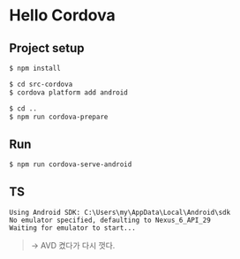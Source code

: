 # Hello Cordova

## Project setup
```bash
$ npm install

$ cd src-cordova
$ cordova platform add android

$ cd ..
$ npm run cordova-prepare
```

## Run
```bash
$ npm run cordova-serve-android
```

## TS


```
Using Android SDK: C:\Users\my\AppData\Local\Android\sdk
No emulator specified, defaulting to Nexus_6_API_29
Waiting for emulator to start...
```
> -> AVD 켰다가 다시 껏다.
